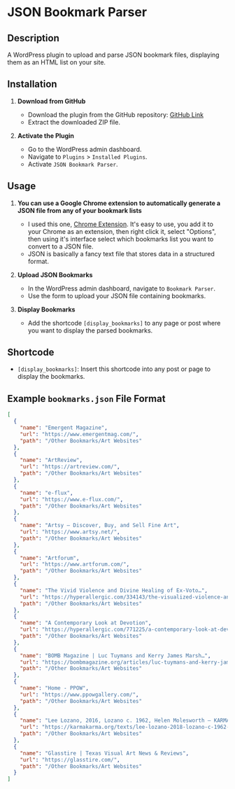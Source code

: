 # JSON Bookmark Parser

## Description

A WordPress plugin to upload and parse JSON bookmark files, displaying them as an HTML list on your site.

## Installation

1. **Download from GitHub**

   - Download the plugin from the GitHub repository: [GitHub Link](https://github.com/spencerharris63/bookmarks-to-json-wordpress-plugin)
   - Extract the downloaded ZIP file.

2. **Activate the Plugin**
   - Go to the WordPress admin dashboard.
   - Navigate to `Plugins` > `Installed Plugins`.
   - Activate `JSON Bookmark Parser`.

## Usage

1. **You can use a Google Chrome extension to automatically generate a JSON file from any of your bookmark lists**

   - I used this one, [Chrome Extension](https://chromewebstore.google.com/detail/bookmarks-to-json/ladccghgadelmlkjfkdjhjlinhogaibi). It's easy to use, you add it to your Chrome as an extension, then right click it, select "Options", then using it's interface select which bookmarks list you want to convert to a JSON file.
   - JSON is basically a fancy text file that stores data in a structured format.

1. **Upload JSON Bookmarks**

   - In the WordPress admin dashboard, navigate to `Bookmark Parser`.
   - Use the form to upload your JSON file containing bookmarks.

1. **Display Bookmarks**
   - Add the shortcode `[display_bookmarks]` to any page or post where you want to display the parsed bookmarks.

## Shortcode

- `[display_bookmarks]`: Insert this shortcode into any post or page to display the bookmarks.

## Example `bookmarks.json` File Format

```json
[
  {
    "name": "Emergent Magazine",
    "url": "https://www.emergentmag.com/",
    "path": "/Other Bookmarks/Art Websites"
  },
  {
    "name": "ArtReview",
    "url": "https://artreview.com/",
    "path": "/Other Bookmarks/Art Websites"
  },
  {
    "name": "e-flux",
    "url": "https://www.e-flux.com/",
    "path": "/Other Bookmarks/Art Websites"
  },
  {
    "name": "Artsy — Discover, Buy, and Sell Fine Art",
    "url": "https://www.artsy.net/",
    "path": "/Other Bookmarks/Art Websites"
  },
  {
    "name": "Artforum",
    "url": "https://www.artforum.com/",
    "path": "/Other Bookmarks/Art Websites"
  },
  {
    "name": "The Vivid Violence and Divine Healing of Ex-Voto…",
    "url": "https://hyperallergic.com/334143/the-visualized-violence-and-divine-healing-of-the-ex-voto-painting/#",
    "path": "/Other Bookmarks/Art Websites"
  },
  {
    "name": "A Contemporary Look at Devotion",
    "url": "https://hyperallergic.com/771225/a-contemporary-look-at-devotion-ex-votos/",
    "path": "/Other Bookmarks/Art Websites"
  },
  {
    "name": "BOMB Magazine | Luc Tuymans and Kerry James Marsh…",
    "url": "https://bombmagazine.org/articles/luc-tuymans-and-kerry-james-marshall/",
    "path": "/Other Bookmarks/Art Websites"
  },
  {
    "name": "Home - PPOW",
    "url": "https://www.ppowgallery.com/",
    "path": "/Other Bookmarks/Art Websites"
  },
  {
    "name": "Lee Lozano, 2016, Lozano c. 1962, Helen Molesworth — KARMA",
    "url": "https://karmakarma.org/texts/lee-lozano-2018-lozano-c-1962-helen-molesworth/",
    "path": "/Other Bookmarks/Art Websites"
  },
  {
    "name": "Glasstire | Texas Visual Art News & Reviews",
    "url": "https://glasstire.com/",
    "path": "/Other Bookmarks/Art Websites"
  }
]
```
